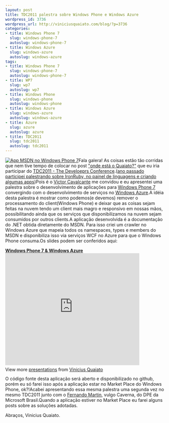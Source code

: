 ```yaml
--- 
layout: post
title: TDC2011 palestra sobre Windows Phone e Windows Azure
wordpress_id: 3736
wordpress_url: http://viniciusquaiato.com/blog/?p=3736
categories: 
- title: Windows Phone 7
  slug: windows-phone-7
  autoslug: windows-phone-7
- title: Windows Azure
  slug: windows-azure
  autoslug: windows-azure
tags: 
- title: Windows Phone 7
  slug: windows-phone-7
  autoslug: windows-phone-7
- title: WP7
  slug: wp7
  autoslug: wp7
- title: Windows Phone
  slug: windows-phone
  autoslug: windows-phone
- title: Windows Azure
  slug: windows-azure
  autoslug: windows-azure
- title: Azure
  slug: azure
  autoslug: azure
- title: TDC2011
  slug: tdc2011
  autoslug: tdc2011
---
```

[![App MSDN no Windows Phone 7](http://viniciusquaiato.com/blog/wp-content/uploads/2011/07/Windows-Phone-Emulator_2011-07-09_15-05-10-161x300.png "App MSDN no Windows Phone 7")](http://viniciusquaiato.com/blog/wp-content/uploads/2011/07/Windows-Phone-Emulator_2011-07-09_15-05-10.png)Fala galera! As coisas estão tão corridas que nem tive tempo de colocar no post ["onde está o Quaiato?"](http://viniciusquaiato.com/blog/onde-esta-o-quaiato/) que eu iria participar do [TDC2011 - The Develoeprs Conference](http://www.thedevelopersconference.com.br/).([ano passado participei palestrando sobre IronRuby, no painel de linguagens e criando algumas apps](http://viniciusquaiato.com/blog/tag/tdc2010/))Pois é o [Victor Cavalcante](http://twitter.com/vcavalcante) me convidou e eu apresentei uma palestra sobre o desenvolvimento de aplicações para [Windows Phone 7](http://viniciusquaiato.com/blog/category/windows-phone-7/) convergindo com o desenvolvimento de serviços no [Windows Azure](http://viniciusquaiato.com/blog/category/windows-azure/).A idéia desta palestra é mostrar como podemos(e devemos) remover o processamento do client(Windows Phone) e deixar que as coisas sejam feitas na nuvem tendo um client mais magro e responsivo em nossas mãos, possibilitando ainda que os serviços que disponibilizamos na nuvem sejam consumidos por outros clients.A aplicação desenvolvida é a documentação do .NET obtida diretamente do MSDN. Para isso criei um crawler no Windows Azure que mapeia todos os namespaces, types e members do MSDN e disponibiliza isso via serviços WCF no Azure para que o Windows Phone consuma.Os slides podem ser conferidos aqui:<div style="width:425px" id="__ss_8579827"> **[Windows Phone 7 &amp;
    Windows Azure](http://www.slideshare.net/viniciusquaiato/windows-phone-7-windows-azure "Windows Phone 7 & Windows Azure")** <iframe src="http://www.slideshare.net/slideshow/embed_code/8579827" width="425" height="355" frameborder="0" marginwidth="0" marginheight="0" scrolling="no"></iframe> <div style="padding:5px 0 12px"> View more [presentations](http://www.slideshare.net/) from [Vinicius Quaiato](http://www.slideshare.net/viniciusquaiato) </div> </div>O código fonte desta aplicação será aberto e disponibilizado no github, porém eu só farei isso após a aplicação estar no Market Place do Windows Phone, ok?!Acabei apresentando essa mesma palestra uma segunda vez no mesmo TDC2011 junto com o [Fernando Martin](http://twiter.com/fernandomartin), vulgo Caverna, do DPE da Microsoft Brasil.Quando a aplicação estiver no Market Place eu farei alguns posts sobre as soluções adotadas.

Abraços,
Vinicius Quaiato.
